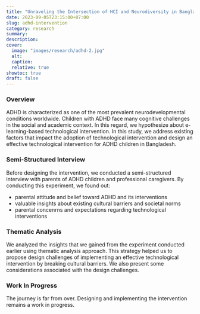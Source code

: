 ```yaml
---
title: "Unraveling the Intersection of HCI and Neurodiversity in Bangladesh"
date: 2023-09-05T23:15:00+07:00
slug: adhd-intervention
category: research
summary:
description:
cover:
  image: "images/research/adhd-2.jpg"
  alt:
  caption:
  relative: true
showtoc: true
draft: false
---
```


### Overview

ADHD is characterized as one of the most prevalent neurodevelopmental conditions worldwide. Children with ADHD face many cognitive challenges in the social and academic context. In this regard, we hypothesize about e-learning-based technological intervention. In this study, we address existing factors that impact the adoption of technological intervention and design an effective technological intervention for ADHD children in Bangladesh.

### Semi-Structured Interview

Before designing the intervention, we conducted a semi-structured interview with parents of ADHD children and professional caregivers. By conducting this experiment, we found out:

- parental attitude and belief toward ADHD and its interventions
- valuable insights about existing cultural barriers and societal norms
- parental concenrns and expectations regarding technological interventions

### Thematic Analysis

We analyzed the insights that we gained from the experiment conducted earlier using thematic analysis approach. This strategy helped us to propose design challenges of implementing an effective technological intervention by breaking cultural barriers. We also present some considerations associated with the design challenges.

### Work In Progress

The journey is far from over. Designing and implementing the intervention remains a work in progress.
